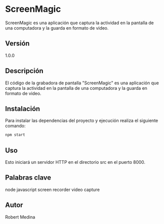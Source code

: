 # ScreenMagic

ScreenMagic es una aplicación que captura la actividad en la pantalla de una computadora y la guarda en formato de video.

## Versión

1.0.0

## Descripción

El código de la grabadora de pantalla "ScreenMagic" es una aplicación que captura la actividad en la pantalla de una computadora y la guarda en formato de video.

## Instalación

Para instalar las dependencias del proyecto y ejecución realiza el siguiente comando:

```bash
npm start
```

## Uso

Esto iniciará un servidor HTTP en el directorio src en el puerto 8000.

## Palabras clave

node
javascript
screen
recorder
video
capture

## Autor

Robert Medina
